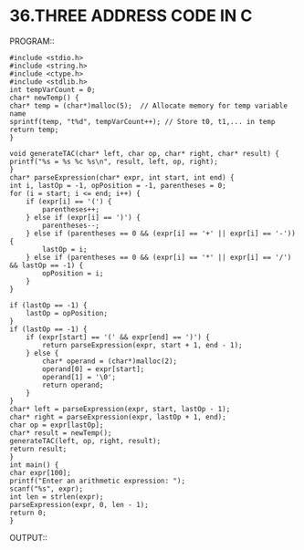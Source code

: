 # 36.THREE ADDRESS CODE IN C

PROGRAM::

    #include <stdio.h>
    #include <string.h>
    #include <ctype.h>
    #include <stdlib.h>
    int tempVarCount = 0;
    char* newTemp() {
    char* temp = (char*)malloc(5);  // Allocate memory for temp variable name
    sprintf(temp, "t%d", tempVarCount++); // Store t0, t1,... in temp
    return temp;
    }

    void generateTAC(char* left, char op, char* right, char* result) {
    printf("%s = %s %c %s\n", result, left, op, right);
    }
    char* parseExpression(char* expr, int start, int end) {
    int i, lastOp = -1, opPosition = -1, parentheses = 0;
    for (i = start; i <= end; i++) {
        if (expr[i] == '(') {
            parentheses++;
        } else if (expr[i] == ')') {
            parentheses--;
        } else if (parentheses == 0 && (expr[i] == '+' || expr[i] == '-')) {
            lastOp = i;
        } else if (parentheses == 0 && (expr[i] == '*' || expr[i] == '/') && lastOp == -1) {
            opPosition = i;
        }
    }

    if (lastOp == -1) {
        lastOp = opPosition;
    }
    if (lastOp == -1) {
        if (expr[start] == '(' && expr[end] == ')') {
            return parseExpression(expr, start + 1, end - 1);
        } else {
            char* operand = (char*)malloc(2); 
            operand[0] = expr[start];
            operand[1] = '\0';
            return operand;
        }
    }
    char* left = parseExpression(expr, start, lastOp - 1);
    char* right = parseExpression(expr, lastOp + 1, end);
    char op = expr[lastOp];
    char* result = newTemp();
    generateTAC(left, op, right, result);
    return result;
    }
    int main() {
    char expr[100];
    printf("Enter an arithmetic expression: ");
    scanf("%s", expr);
    int len = strlen(expr);
    parseExpression(expr, 0, len - 1);
    return 0;
    }

OUTPUT::

